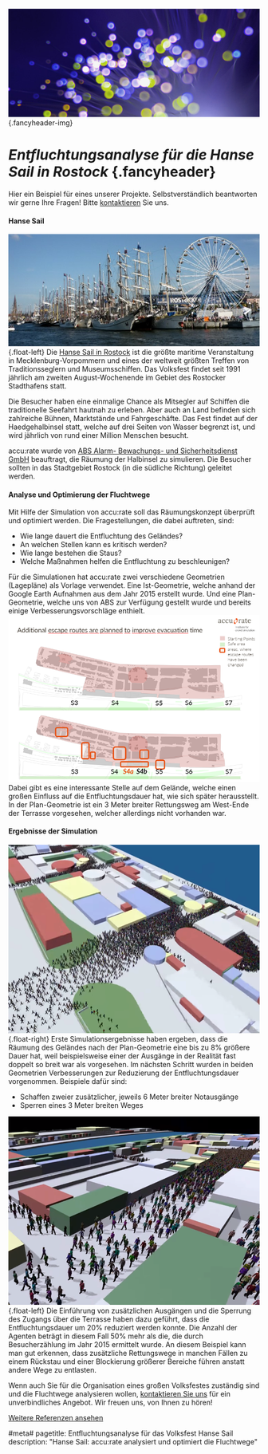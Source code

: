 ![](/img/accurate-bild-3.jpg) {.fancyheader-img}
# *Entfluchtungsanalyse für die Hanse Sail in Rostock* {.fancyheader}

Hier ein Beispiel für eines unserer Projekte.
Selbstverständlich beantworten wir gerne Ihre Fragen!
Bitte [kontaktieren](kontakt) Sie uns.


#### Hanse Sail


![Hanse sail](/img/HanseSail_03.jpg) {.float-left}
Die [Hanse Sail in Rostock](http://www.hansesail.com/) ist die größte maritime Veranstaltung in Mecklenburg-Vorpommern und eines der weltweit größten Treffen von Traditionsseglern und Museumsschiffen. Das Volksfest findet seit 1991 jährlich am zweiten August-Wochenende im Gebiet des Rostocker Stadthafens statt.

Die Besucher haben eine einmalige Chance als Mitsegler auf Schiffen die traditionelle Seefahrt hautnah zu erleben. Aber auch an Land befinden sich zahlreiche Bühnen, Marktstände und Fahrgeschäfte.
Das Fest findet auf der Haedgehalbinsel statt, welche auf drei Seiten von Wasser begrenzt ist, und wird jährlich von rund einer Million Menschen besucht.

accu:rate wurde von [ABS Alarm- Bewachungs- und Sicherheitsdienst GmbH](http://www.abs-sicherheitsdienst.de/) beauftragt, die Räumung der Halbinsel zu simulieren. Die Besucher sollten in das Stadtgebiet Rostock (in die südliche Richtung) geleitet werden.


#### Analyse und Optimierung der Fluchtwege


Mit Hilfe der Simulation von accu:rate soll das Räumungskonzept überprüft und optimiert werden. Die Fragestellungen, die dabei auftreten, sind:

* Wie lange dauert die Entfluchtung des Geländes?
* An welchen Stellen kann es kritisch werden?
* Wie lange bestehen die Staus?
* Welche Maßnahmen helfen die Entfluchtung zu beschleunigen?

Für die Simulationen hat accu:rate zwei verschiedene Geometrien (Lagepläne) als Vorlage verwendet. Eine Ist-Geometrie, welche anhand der Google Earth Aufnahmen aus dem Jahr 2015 erstellt wurde. Und eine Plan-Geometrie, welche uns von ABS zur Verfügung gestellt wurde und bereits einige Verbesserungsvorschläge enthielt.
![Vergleich der Plan-Geometrie mit der Ist-Geometrie](/img/hanse-istgeo-plangeo.png)
Dabei gibt es eine interessante Stelle auf dem Gelände, welche einen großen Einfluss auf die Entfluchtungsdauer hat, wie sich später herausstellt. In der Plan-Geometrie ist ein 3 Meter breiter Rettungsweg am West-Ende der Terrasse vorgesehen, welcher allerdings nicht vorhanden war.


#### Ergebnisse der Simulation


![Entfluchtung Hanse Sail von oben](/img/hanse-schief-oben.png){.float-right}
Erste Simulationsergebnisse haben ergeben, dass die Räumung des Geländes nach der Plan-Geometrie eine bis zu 8% größere Dauer hat, weil beispielsweise einer der Ausgänge in der Realität fast doppelt so breit war als vorgesehen.
Im nächsten Schritt wurden in beiden Geometrien Verbesserungen zur Reduzierung der Entfluchtungsdauer vorgenommen. Beispiele dafür sind:

* Schaffen zweier zusätzlicher, jeweils 6 Meter breiter Notausgänge
* Sperren eines 3 Meter breiten Weges

![Entfluchtung Hanse Sail](/img/hanse-30grad.png){.float-left} 
Die Einführung von zusätzlichen Ausgängen und die Sperrung des Zugangs über die Terrasse haben dazu geführt, dass die Entfluchtungsdauer um 20% reduziert werden konnte. Die Anzahl der Agenten beträgt in diesem Fall 50% mehr als die, die durch Besucherzählung im Jahr 2015 ermittelt wurde.
An diesem Beispiel kann man gut erkennen, dass zusätzliche Rettungswege in manchen Fällen zu einem Rückstau und einer Blockierung größerer Bereiche führen anstatt andere Wege zu entlasten.


Wenn auch Sie für die Organisation eines großen Volksfestes zuständig sind und die Fluchtwege analysieren wollen, [kontaktieren Sie uns](kontakt) für ein unverbindliches Angebot. Wir freuen uns, von Ihnen zu hören!

[Weitere Referenzen ansehen](referenzen)

#meta#
pagetitle: Entfluchtungsanalyse für das Volksfest Hanse Sail
description: "Hanse Sail: accu:rate analysiert und optimiert die Fluchtwege"
